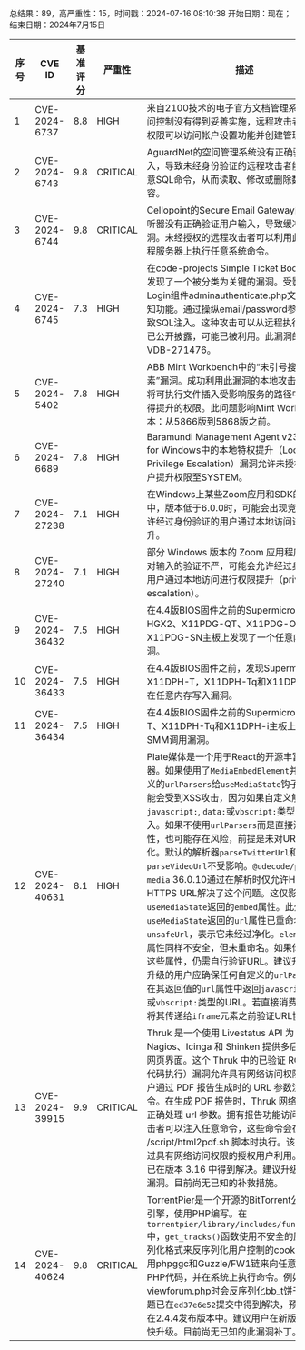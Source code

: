 总结果：89，高严重性：15，时间戳：2024-07-16 08:10:38
开始日期：现在；结束日期：2024年7月15日

| 序号 | CVE ID | 基准评分 | 严重性 | 描述 | 参考文献 |
|-----|--------|------------|----------|-------------|------------|
| 1 | CVE-2024-6737 | 8.8  | HIGH | 来自2100技术的电子官方文档管理系统中的访问控制没有得到妥善实施，远程攻击者利用常规权限可以访问帐户设置功能并创建管理员账户。 | [1]https://www.twcert.org.tw/en/cp-139-7924-85606-2.html<br>[2]https://www.twcert.org.tw/tw/cp-132-7923-46df3-1.html |
| 2 | CVE-2024-6743 | 9.8  | CRITICAL | AguardNet的空问管理系统没有正确验证用户输入，导致未经身份验证的远程攻击者能够注入任意SQL命令，从而读取、修改或删除数据库内容。 | [1]https://www.twcert.org.tw/en/cp-139-7933-9a38d-2.html<br>[2]https://www.twcert.org.tw/tw/cp-132-7932-a6d4d-1.html |
| 3 | CVE-2024-6744 | 9.8  | CRITICAL | Cellopoint的Secure Email Gateway的SMTP监听器没有正确验证用户输入，导致缓冲区溢出漏洞。未经授权的远程攻击者可以利用此漏洞在远程服务器上执行任意系统命令。 | [1]https://www.twcert.org.tw/en/cp-139-7937-acbb5-2.html<br>[2]https://www.twcert.org.tw/tw/cp-132-7936-f6381-1.html |
| 4 | CVE-2024-6745 | 7.3  | HIGH | 在code-projects Simple Ticket Booking 1.0中发现了一个被分类为关键的漏洞。受影响的是Login组件adminauthenticate.php文件的一个未知功能。通过操纵email/password参数，可能导致SQL注入。这种攻击可以从远程执行。该漏洞已公开披露，可能已被利用。此漏洞的标识符为VDB-271476。 | [1]https://github.com/xzyxiaohaha/cve/issues/2<br>[2]https://vuldb.com/?ctiid.271476<br>[3]https://vuldb.com/?id.271476<br>[4]https://vuldb.com/?submit.374770 |
| 5 | CVE-2024-5402 | 7.8  | HIGH | ABB Mint Workbench中的“未引号搜索路径或元素”漏洞。成功利用此漏洞的本地攻击者可以通过将可执行文件插入受影响服务的路径中，从而获得提升的权限。此问题影响Mint Workbench I版本：从5866版到5868版之前。 | [1]https://search.abb.com/library/Download.aspx?DocumentID=9AKK108469A7912&LanguageCode=en&DocumentPartId=1&Action=Launch |
| 6 | CVE-2024-6689 | 7.8  | HIGH | Baramundi Management Agent v23.1.172.0 for Windows中的本地特权提升（Local Privilege Escalation）漏洞允许未授权的本地用户提升权限至SYSTEM。 | [1]https://www.baramundi.com/en-us/security-info/s-2024-01/ |
| 7 | CVE-2024-27238 | 7.1  | HIGH | 在Windows上某些Zoom应用和SDK的安装程序中，版本低于6.0.0时，可能会出现竞态条件，允许经过身份验证的用户通过本地访问进行权限提升。 | [1]https://www.zoom.com/en/trust/security-bulletin/zsb-24021 |
| 8 | CVE-2024-27240 | 7.1  | HIGH | 部分 Windows 版本的 Zoom 应用程序安装器中对输入的验证不严，可能会允许经过身份验证的用户通过本地访问进行权限提升（privilege escalation）。 | [1]https://www.zoom.com/en/trust/security-bulletin/zsb-24019 |
| 9 | CVE-2024-36432 | 7.5  | HIGH | 在4.4版BIOS固件之前的Supermicro X11DPG-HGX2、X11PDG-QT、X11PDG-OT和X11PDG-SN主板上发现了一个任意内存写入漏洞。 | [1]https://www.supermicro.com/en/support/security_center#%21advisories<br>[2]https://www.supermicro.com/zh_tw/support/security_BIOS_Jul_2024 |
| 10 | CVE-2024-36433 | 7.5  | HIGH | 在4.4版BIOS固件之前，发现Supermicro X11DPH-T，X11DPH-Tq和X11DPH-i主板存在任意内存写入漏洞。 | [1]https://www.supermicro.com/en/support/security_BIOS_Jul_2024<br>[2]https://www.supermicro.com/en/support/security_center#%21advisories |
| 11 | CVE-2024-36434 | 7.5  | HIGH | 在4.4版BIOS固件之前的Supermicro X11DPH-T、X11DPH-Tq和X11DPH-i主板上发现了一个SMM调用漏洞。 | [1]https://www.supermicro.com/en/support/security_BIOS_Jul_2024<br>[2]https://www.supermicro.com/en/support/security_center#%21advisories |
| 12 | CVE-2024-40631 | 8.1  | HIGH | Plate媒体是一个用于React的开源丰富文本编辑器。如果使用了`MediaEmbedElement`并传递自定义的`urlParsers`给`useMediaState`钩子，那么可能会受到XSS攻击，因为如果自定义解析器允许`javascript:`, `data:`或`vbscript:`类型的URL嵌入。如果不使用`urlParsers`而是直接消费`url`属性，也可能存在风险，前提是未对URL进行净化。默认的解析器`parseTwitterUrl`和`parseVideoUrl`不受影响。`@udecode/plate-media` 36.0.10通过在解析时仅允许HTTP和HTTPS URL解决了这个问题。这仅影响`useMediaState`返回的`embed`属性。此外，`useMediaState`返回的`url`属性已重命名为`unsafeUrl`，表示它未经过净化。`element`的`url`属性同样不安全，但未重命名。如果你直接使用这些属性，仍需自行验证URL。建议升级。无法升级的用户应确保任何自定义的`urlParsers`不会在其返回值的`url`属性中返回`javascript:`, `data:`或`vbscript:`类型的URL。若直接消费`url`，应在将其传递给`iframe`元素之前验证URL协议。 | [1]https://github.com/udecode/plate/commit/1bc0971774fbfb770780c9bdb94746a6f0f196a0<br>[2]https://github.com/udecode/plate/security/advisories/GHSA-h3pq-667x-r789<br>[3]https://stackoverflow.com/a/43467144 |
| 13 | CVE-2024-39915 | 9.9  | CRITICAL | Thruk 是一个使用 Livestatus API 为 Naemon、Nagios、Icinga 和 Shinken 提供多后端监控的网页界面。这个 Thruk 中的已验证 RCE（远程代码执行）漏洞允许具有网络访问权限的授权用户通过 PDF 报告生成时的 URL 参数注入任意命令。在生成 PDF 报告时，Thruk 网络应用没有正确处理 url 参数。拥有报告功能访问权限的攻击者可以注入任意命令，这些命令会在调用 /script/html2pdf.sh 脚本时执行。该漏洞可以通过具有网络访问权限的授权用户利用。这个问题已在版本 3.16 中得到解决。建议升级以修复此漏洞。目前尚无已知的补救措施。 | [1]https://github.com/sni/Thruk/commit/7e7eb251e76718a07639c4781f0d959d817f173b<br>[2]https://github.com/sni/Thruk/security/advisories/GHSA-r7gx-h738-4w6f |
| 14 | CVE-2024-40624 | 9.8  | CRITICAL | TorrentPier是一个开源的BitTorrent公私追踪器引擎，使用PHP编写。在`torrentpier/library/includes/functions.php`中，`get_tracks()`函数使用不安全的原生PHP序列化格式来反序列化用户控制的cookie。可以使用phpggc和Guzzle/FW1链来向任意文件写入PHP代码，并在系统上执行命令。例如，在浏览viewforum.php时会反序列化bb_t饼干。这个问题已在`ed37e6e52`提交中得到解决，预计会包含在2.4.4发布版本中。建议用户在新版本可用时尽快升级。目前尚无已知的此漏洞补丁。 | [1]https://github.com/torrentpier/torrentpier/blob/84f6c9f4a081d9ffff4c233098758280304bf50f/library/includes/functions.php#L41-L60<br>[2]https://github.com/torrentpier/torrentpier/commit/ed37e6e522f345f2b46147c6f53c1ab6dec1db9e<br>[3]https://github.com/torrentpier/torrentpier/security/advisories/GHSA-fg86-4c2r-7wxw |